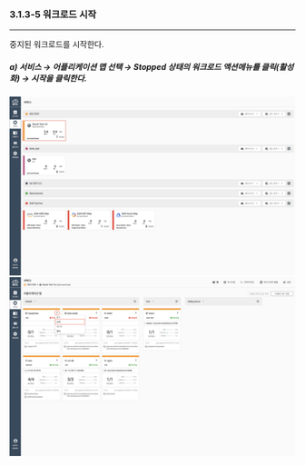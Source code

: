 ### 3.1.3-5 워크로드 시작

---

중지된 워크로드를 시작한다.

##### a\) 서비스 → 어플리케이션 맵 선택 → Stopped 상태의 워크로드 액션메뉴를 클릭\(활성화\) → 시작을 클릭한다. 
![](/assets/KR/3.0.0/3.1.3-5_1.png)![](/assets/KR/3.0.0/3.1.3-5_2.png)



